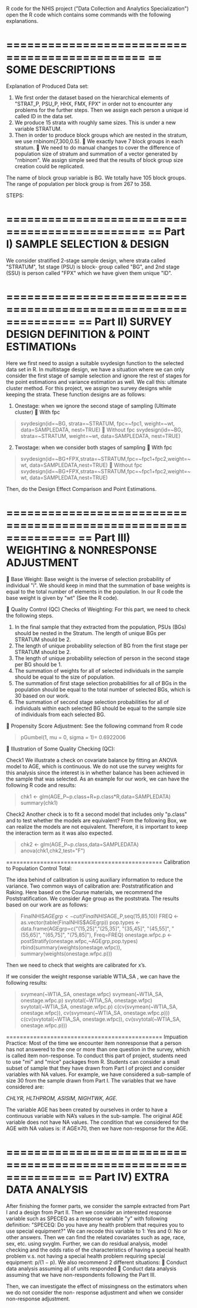 R code for the NHIS project ("Data Collection and Analytics Specialization")
open the R code which contains some commands with the following explanations.

==============================================
== SOME DESCRIPTIONS
==============================================

Explanation of Produced Data set:
1. We first order the dataset based on the hierarchical elements of "STRAT_P, PSU_P, HHX, FMX, FPX" in
order not to encounter any problems for the further steps. Then we assign each person a unique id called
ID in the data set.
2. We produce 15 strata with roughly same sizes. This is under a new variable STRATUM.
3. Then in order to produce block groups which are nested in the stratum, we use rnbinom(7,300,0.5).
 We exactly have 7 block groups in each stratum.
 We need to do manual changes to cover the difference of population size of stratum and
summation of a vector generated by "rnbinom". We assign simple seed that the results of block
group size creation could be replicated.

The name of block group variable is BG. We totally have 105 block groups.
The range of population per block group is from 267 to 358. 

STEPS:

==============================================
==  Part I) SAMPLE SELECTION & DESIGN
==============================================

We consider stratified 2-stage sample design, where strata called "STRATUM", 1st stage (PSU) is block-
group called "BG", and 2nd stage (SSU) is person called "FPX" which we have given them unique "ID".

==============================================================
==  Part II) SURVEY DESIGN DEFINITION & POINT ESTIMATIONs
==============================================================

Here we first need to assign a suitable svydesign function to the selected data set in R. In multistage
design, we have a situation where we can only consider the first stage of sample selection and ignore the
rest of stages for the point estimations and variance estimation as well. We call this: ultimate cluster
method. For this project, we assign two survey designs while keeping the strata. These function designs
are as follows:

1. Onestage: when we ignore the second stage of sampling (Ultimate cluster)
 With fpc
> svydesign(id=~BG, strata=~STRATUM, fpc=~fpc1, weight=~wt, data=SAMPLEDATA,
  nest=TRUE)
 Without fpc
> svydesign(id=~BG, strata=~STRATUM, weight=~wt, data=SAMPLEDATA, nest=TRUE)

2. Twostage: when we consider both stages of sampling
 With fpc
> svydesign(id=~BG+FPX,strata=~STRATUM,fpc=~fpc1+fpc2,weight=~wt,
  data=SAMPLEDATA,nest=TRUE)
 Without fpc
> svydesign(id=~BG+FPX,strata=~STRATUM,fpc=~fpc1+fpc2,weight=~wt,
  data=SAMPLEDATA,nest=TRUE)
  
Then, do the Design Effect Comparison and Point Estimations.  

==============================================================
==   Part III) WEIGHTING & NONRESPONSE ADJUSTMENT
==============================================================

 Base Weight:
Base weight is the inverse of selection probability of individual "i". We should keep in mind that the
summation of base weights is equal to the total number of elements in the population.
In our R code the base weight is given by "wt" (See the R code).

 Quality Control (QC) Checks of Weighting:
For this part, we need to check the following steps.

1. In the final sample that they extracted from the population, PSUs (BGs) should be nested in the Stratum.
The length of unique BGs per STRATUM should be 2.
2. The length of unique probability selection of BG from the first stage per STRATUM should be 2.
3. The length of unique probability selection of person in the second stage per BG should be 1.
4. The summation of weights for all of selected individuals in the sample should be equal to the size of
population.
5. The summation of first stage selection probabilities for all of BGs in the population should be equal to
the total number of selected BGs, which is 30 based on our work.
6. The summation of second stage selection probabilities for all of individuals within each selected BG
should be equal to the sample size of individuals from each selected BG.

 Propensity Score Adjustment:
See the following command from R code
> pGumbel(1, mu = 0, sigma = 1)= 0.6922006

 Illustration of Some Quality Checking (QC):

Check1
We illustrate a check on covariate balance by fitting an ANOVA model to AGE, which is continuous. We do
not use the survey weights for this analysis since the interest is in whether balance has been achieved in
the sample that was selected. As an example for our work, we can have the following R code and results:
> chk1 <- glm(AGE_P~p.class+R+p.class*R,data=SAMPLEDATA)
> summary(chk1)

Check2
Another check is to fit a second model that includes only "p.class" and to test whether the models are
equivalent? From the following Box, we can realize the models are not equivalent. Therefore, it is
important to keep the interaction term as it was also expected.
> chk2 <- glm(AGE_P~p.class,data=SAMPLEDATA)
> anova(chk1,chk2,test="F")

==============================================
Calibration to Population Control Total:

The idea behind of calibration is using auxiliary information to reduce the variance. Two common ways of
calibration are: Poststratification and Raking. Here based on the Course materials, we recommend the
Poststratification. We consider Age group as the poststrata. The results based on our work are as follows:

> FinalNHIS$AGEgrp <- cut(FinalNHIS$AGE_P,seq(15,85,10))
> FREQ <- as.vector(table(FinalNHIS$AGEgrp))
> pop.types <- data.frame(AGEgrp=c("(15,25]","(25,35]",
                                   "(35,45]", "(45,55]", "(55,65]",
                                   "(65,75]", "(75,85]"), Freq=FREQ)
> onestage.wfpc.p <- postStratify(onestage.wfpc,~AGEgrp,pop.types)
> rbind(summary(weights(onestage.wfpc)), summary(weights(onestage.wfpc.p)))

Then we need to check that weights are calibrated for x’s.

If we consider the weight response variable WTIA_SA , we can have the following results:
> svymean(~WTIA_SA, onestage.wfpc)
> svymean(~WTIA_SA, onestage.wfpc.p)
> svytotal(~WTIA_SA, onestage.wfpc)
> svytotal(~WTIA_SA, onestage.wfpc.p)
> c(cv(svymean(~WTIA_SA, onestage.wfpc)), cv(svymean(~WTIA_SA, onestage.wfpc.p)))
> c(cv(svytotal(~WTIA_SA, onestage.wfpc)), cv(svytotal(~WTIA_SA, onestage.wfpc.p)))

==============================================
Impuation Practice:
Most of the time we encounter item nonresponse that a person has not answered to the one or more
than one question in the survey, which is called item non-response. To conduct this part of project,
students need to use "mi" and "mice" packages from R.
Students can consider a small subset of sample that they have drawn from Part I of project and consider
variables with NA values. For example, we have considered a sub-sample of size 30 from the sample drawn
from Part I. The variables that we have considered are:

*CHLYR, HLTHPROM, ASISIM, NIGHTWK, AGE.*

The variable AGE has been created by ourselves in order to have a continuous variable with NA’s values
in the sub-sample. The original AGE variable does not have NA values. The condition that we considered
for the AGE with NA values is: if AGE≥70, then we have non-response for the AGE.

==============================================================
==   Part IV) EXTRA DATA ANALYSIS
==============================================================

After finishing the former parts, we consider the sample extracted from Part I
and a design from Part II. Then we consider an interested
response variable such as SPECEQ as a response variable "y" with following definition:
"SPECEQ: Do you have any health problem that requires you to use special equipment?"
We can recode this variable to 1: Yes and 0: No or other answers.
Then we can find the related covariates such as age, race, sex, etc. using svyglm. Further, we can do
residual analysis, model checking and the odds ratio of the characteristics of having a special health
problem v.s. not having a special health problem requiring special equipment: p/(1 − p).
We also recommend 2 different situations:
 Conduct data analysis assuming all of units responded
 Conduct data analysis assuming that we have non-respondents following the Part III.

Then, we can investigate the effect of missingness on the estimators when we do not consider the non-
response adjustment and when we consider non-response adjustment.
